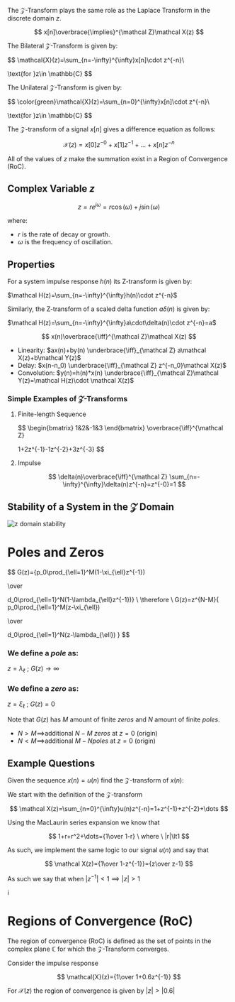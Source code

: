 The $\mathcal Z$-Transform plays the same role as the Laplace Transform in the discrete domain $z$.

$$ x[n]\overbrace{\implies}^{\mathcal Z}\mathcal X(z) $$

The Bilateral $\mathcal Z$-Transform is given by:

$$ \mathcal{X}(z)=\sum_{n=-\infty}^{\infty}x[n]\cdot z^{-n}\\

\text{for }z\in \mathbb{C} $$

The Unilateral $\mathcal Z$-Transform is given by:

$$ \color{green}\mathcal{X}(z)=\sum_{n=0}^{\infty}x[n]\cdot z^{-n}\\

\text{for }z\in \mathbb{C} $$

The $\mathcal Z$-transform of a signal $x[n]$ gives a difference equation as follows:

$$ \mathcal{X}(z)=x[0]z^{-0}+x[1]z^{-1}+...+x[n]z^{-n} $$

All of the values of $z$ make the summation exist in a Region of Convergence (RoC).

## Complex Variable $z$

$$ z=re^{j\omega}=r\cos(\omega)+j\sin(\omega) $$

where:

- $r$ is the rate of decay or growth.
- $\omega$ is the frequency of oscillation.

## Properties

For a system impulse response $h(n)$ its Z-transform is given by:

$\mathcal H(z)=\sum_{n=-\infty}^{\infty}h(n)\cdot z^{-n}$

Similarly, the Z-transform of a scaled delta function $a\delta(n)$ is given by:

$\mathcal H(z)=\sum_{n=-\infty}^{\infty}a\cdot\delta(n)\cdot z^{-n}=a$

$$ x(n)\overbrace{\iff}^{\mathcal Z}\mathcal X(z) $$

- Linearity: $ax(n)+by(n) \underbrace{\iff}_{\mathcal Z} a\mathcal X(z)+b\mathcal Y(z)$
- Delay: $x(n-n_0) \underbrace{\iff}_{\mathcal Z} z^{-n_0}\mathcal X(z)$
- Convolution: $y(n)=h(n)*x(n) \underbrace{\iff}_{\mathcal Z}\mathcal Y(z)=\mathcal H(z)\cdot \mathcal X(z)$

### Simple Examples of $\mathcal Z$-Transforms

1. Finite-length Sequence
    
    $$ \begin{bmatrix} 1&2&-1&3 \end{bmatrix} \overbrace{\iff}^{\mathcal Z}
    
    1+2z^{-1}-1z^{-2}+3z^{-3} $$
    
2. Impulse
    
    $$ \delta(n)\overbrace{\iff}^{\mathcal Z} \sum_{n=-\infty}^{\infty}\delta(n)z^{-n}=z^{-0}=1 $$
## Stability of a System in the $\mathcal Z$ Domain
![z domain stability](https://www.researchgate.net/publication/271920007/figure/fig2/AS:368804275212289@1464941199326/Stable-and-unstable-regions-for-pole-locations-in-the-z-plane.png)
# Poles and Zeros

$$ G(z)={p_0\prod_{\ell=1}^M(1-\xi_{\ell}z^{-1})

\over

d_0\prod_{\ell=1}^N(1-\lambda_{\ell}z^{-1})} \\ \therefore \\ G(z)=z^{N-M}{ p_0\prod_{\ell=1}^M(z-\xi_{\ell})

\over

d_0\prod_{\ell=1}^N(z-\lambda_{\ell}) } $$

### We define a _pole_ as:

$z=\lambda_\ell \ ; \ G(z)\to \infty$

### We define a _zero_ as:

$z=\xi_\ell \ ; \ G(z)=0$

Note that $G(z)$ has $M$ amount of finite _zeros_ and $N$ amount of finite _poles_.

- $N>M \implies$additional $N-M$ _zeros_ at $z=0$ (origin)
- $N<M \implies$additional $M-N$_poles_ at $z=0$ (origin)

## Example Questions

Given the sequence $x(n)=u(n)$ find the $\mathcal Z$-transform of $x(n)$:

We start with the definition of the $\mathcal Z$-transform

$$ \mathcal X(z)=\sum_{n=0}^{\infty}u(n)z^{-n}=1+z^{-1}+z^{-2}+\dots $$

Using the MacLaurin series expansion we know that

$$ 1+r+r^2+\dots={1\over 1-r} \ where \ |r|\lt1 $$

As such, we implement the same logic to our signal $u(n)$ and say that

$$ \mathcal X(z)={1\over 1-z^{-1}}={z\over z-1} $$

As such we say that when $|z^{-1}|<1\implies|z|>1$

i

# Regions of Convergence (RoC)

The region of convergence (RoC) is defined as the set of points in the complex plane $\mathbb{C}$ for which the $\mathcal Z$-Transform converges.

Consider the impulse response

$$ \mathcal{X}(z)={1\over 1+0.6z^{-1}} $$

For $\mathcal X(z)$ the region of convergence is given by $|z|>|0.6|$